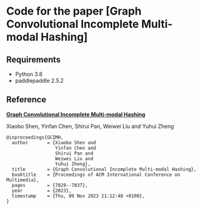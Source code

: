 # Code for the paper [Graph Convolutional Incomplete Multi-modal Hashing]

## Requirements
* Python 3.8
* paddlepaddle 2.5.2

## Reference

**[Graph Convolutional Incomplete Multi-modal Hashing](https://dl.acm.org/doi/10.1145/3581783.3612282)** 

Xiaobo Shen, Yinfan Chen, Shirui Pan, Weiwei Liu and Yuhui Zheng 
```
@inproceedings{GCIMH,
  author       = {Xiaobo Shen and
                  Yinfan Chen and
                  Shirui Pan and
                  Weiwei Liu and
                  Yuhui Zheng},
  title        = {Graph Convolutional Incomplete Multi-modal Hashing},
  booktitle    = {Proceedings of ACM International Conference on Multimedia},
  pages        = {7029--7037},
  year         = {2023},
  timestamp    = {Thu, 09 Nov 2023 21:12:48 +0100},
}
```
